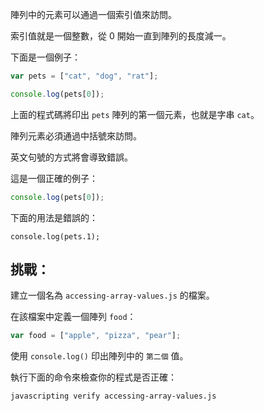 陣列中的元素可以通過一個索引值來訪問。

索引值就是一個整數，從 0 開始一直到陣列的長度減一。

下面是一個例子：

```js
var pets = ["cat", "dog", "rat"];

console.log(pets[0]);
```

上面的程式碼將印出 `pets` 陣列的第一個元素，也就是字串 `cat`。

陣列元素必須通過中括號來訪問。

英文句號的方式將會導致錯誤。

這是一個正確的例子：

```js
console.log(pets[0]);
```

下面的用法是錯誤的：

```
console.log(pets.1);
```

## 挑戰：

建立一個名為 `accessing-array-values.js` 的檔案。

在該檔案中定義一個陣列 `food`：

```js
var food = ["apple", "pizza", "pear"];
```

使用 `console.log()` 印出陣列中的 `第二個` 值。

執行下面的命令來檢查你的程式是否正確：

```bash
javascripting verify accessing-array-values.js
```
